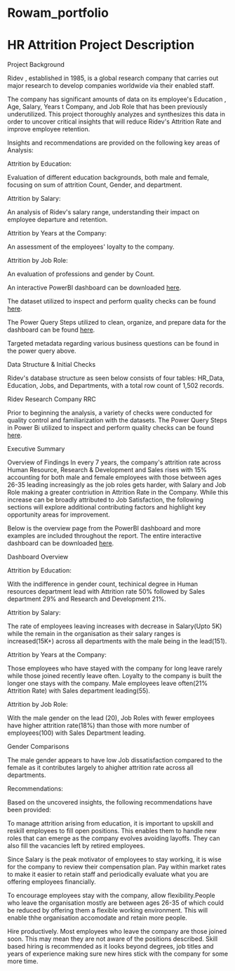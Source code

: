 # Rowam_portfolio
# HR Attrition Project Description

Project Background

Ridev , established in 1985, is a global research company that carries out major research to develop companies worldwide via their enabled staff.

The company has significant amounts of data on its employee's Education , Age, Salary, Years t Company, and Job Role that has been previously underutilized. This project thoroughly analyzes and synthesizes this data in order to uncover critical insights that will reduce Ridev's Attrition Rate and improve employee retention.

Insights and recommendations are provided on the following key areas of Analysis:

Attrition by Education: 

Evaluation of different education backgrounds, both male and female, focusing on sum of attrition Count, Gender, and department.

Attrition by Salary:

An analysis of Ridev's salary range, understanding their impact on employee departure and retention.

Attrition by Years at the Company:

An assessment of the employees' loyalty to the company.

Attrition by Job Role:

An evaluation of professions and gender by Count.

An interactive PowerBI dashboard can be downloaded [here](https://github.com/donrowam23/Rowam_portfolio/raw/refs/heads/main/HR%20Data%20Analysis%20Project..pbix).

The dataset utilized to inspect and perform quality checks can be found [here](https://github.com/donrowam23/Rowam_portfolio/raw/refs/heads/main/HR_Data.xlsx).

The Power Query Steps utilized to clean, organize, and prepare data for the dashboard can be found [here](https://github.com/donrowam23/Rowam_portfolio/raw/refs/heads/main/HR%20Data%20Analysis%20Project..pbix).

Targeted metadata regarding various business questions can be found in the power query above.

Data Structure & Initial Checks

Ridev's database structure as seen below consists of four tables: HR_Data, Education, Jobs, and Departments, with a total row count of 1,502 records.

Ridev Research Company RRC

Prior to beginning the analysis, a variety of checks were conducted for quality control and familiarization with the datasets. The Power Query Steps in Power Bi utilized to inspect and perform quality checks can be found [here](https://github.com/donrowam23/Rowam_portfolio/raw/refs/heads/main/HR%20Data%20Analysis%20Project..pbix).

Executive Summary

Overview of Findings
In every 7 years, the company's attrition rate across Human Resource, Research & Development and Sales rises with 15% accounting 
for both male and female employees with those between ages 26-35 leading increasingly as the job roles gets harder, with Salary and Job Role making a greater contriution in Attrition Rate in the Company.
While this increase can be broadly attributed to Job Satisfaction, the following sections will explore additional contributing factors and highlight key opportunity areas for improvement.

Below is the overview page from the PowerBI dashboard and more examples are included throughout the report. The entire interactive dashboard can be downloaded [here](https://github.com/donrowam23/Rowam_portfolio/raw/refs/heads/main/HR%20Data%20Analysis%20Project..pbix).

Dashboard Overview

Attrition by Education:

With the indifference in gender count, techinical degree in Human resources department lead with Attrition rate 50% followed by Sales department 29% and Research and Development 21%.

Attrition by Salary:

The rate of employees leaving increases with decrease in Salary(Upto 5K) while the remain in the organisation as their salary ranges is increased(15K+) across all departments with the male being in the lead(151).

Attrition by Years at the Company:

Those employees who have stayed with the company for long leave rarely while those joined recently leave often.
Loyalty to the company is built the longer one stays with the company. Male employees leave often(21% Attrition Rate) with Sales department leading(55).

Attrition by Job Role:

With the male gender on the lead (20), Job Roles with fewer employees have higher attrition rate(18%) than those with more number of employees(100) with Sales Department leading.

Gender Comparisons

The male gender appears to have low Job dissatisfaction compared to the female as it contributes largely to ahigher attrition rate across all departments.

Recommendations:

Based on the uncovered insights, the following recommendations have been provided:

To manage attrition arising from education, it is important to upskill and reskill employees to fill open positions. This enables them to handle new roles that can emerge as the company evolves avoiding layoffs. They can also fill the vacancies left by retired employees.

Since Salary is the peak motivator of employees to stay working, it is wise for the company to review their compensation plan.
Pay within market rates to make it easier to retain staff and periodically evaluate what you are offering employees financially.

To encourage employees stay with the company, allow flexibility.People who leave the organisation mostly are between ages 26-35 of which could be reduced by offering them a flexible working environment. This will enable thhe organisation accomodate and retain more people.

Hire productively. Most employees who leave the company are those joined soon. This may mean they are not aware of the positions described. Skill based hiring is recommended as it looks beyond degrees, job titles and years of experience making sure new hires stick with the company for some more time.
